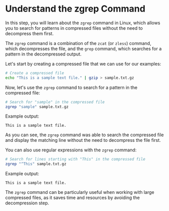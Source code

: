 # Understand the zgrep Command

In this step, you will learn about the `zgrep` command in Linux, which allows you to search for patterns in compressed files without the need to decompress them first.

The `zgrep` command is a combination of the `zcat` (or `zless`) command, which decompresses the file, and the `grep` command, which searches for a pattern in the decompressed output.

Let's start by creating a compressed file that we can use for our examples:

```bash
# Create a compressed file
echo "This is a sample text file." | gzip > sample.txt.gz
```

Now, let's use the `zgrep` command to search for a pattern in the compressed file:

```bash
# Search for "sample" in the compressed file
zgrep "sample" sample.txt.gz
```

Example output:

```
This is a sample text file.
```

As you can see, the `zgrep` command was able to search the compressed file and display the matching line without the need to decompress the file first.

You can also use regular expressions with the `zgrep` command:

```bash
# Search for lines starting with "This" in the compressed file
zgrep "^This" sample.txt.gz
```

Example output:

```
This is a sample text file.
```

The `zgrep` command can be particularly useful when working with large compressed files, as it saves time and resources by avoiding the decompression step.
